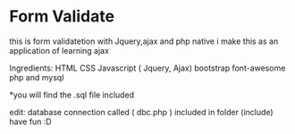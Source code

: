 # Form Validate
this is form validatetion with Jquery,ajax and php native
i make this as an application of learning ajax 

Ingredients:
HTML 
CSS
Javascript ( Jquery, Ajax)
bootstrap
font-awesome
php and mysql

*you will find the .sql file included

edit:
database connection called ( dbc.php ) included in folder (include)
have fun :D 